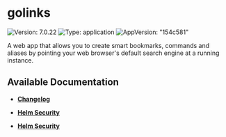 # golinks

![Version: 7.0.22](https://img.shields.io/badge/Version-7.0.22-informational?style=flat-square) ![Type: application](https://img.shields.io/badge/Type-application-informational?style=flat-square) ![AppVersion: "154c581"](https://img.shields.io/badge/AppVersion-"154c581"-informational?style=flat-square)

A web app that allows you to create smart bookmarks, commands and aliases by pointing your web browser's default search engine at a running instance.

## Available Documentation

- [**Changelog**](CHANGELOG)

- [**Helm Security**](container-security)

- [**Helm Security**](helm-security)

